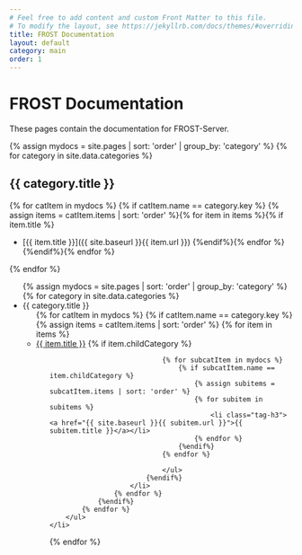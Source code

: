 ```yaml
---
# Feel free to add content and custom Front Matter to this file.
# To modify the layout, see https://jekyllrb.com/docs/themes/#overriding-theme-defaults
title: FROST Documentation
layout: default
category: main
order: 1
---
```


# FROST Documentation

These pages contain the documentation for FROST-Server.


{% assign mydocs = site.pages | sort: 'order' | group_by: 'category' %}
{% for category in site.data.categories %}
## {{ category.title }}
{% for catItem in mydocs %}
{% if catItem.name == category.key %}
{% assign items = catItem.items | sort: 'order' %}{% for item in items %}{% if item.title %}
* [{{ item.title }}]({{ site.baseurl }}{{ item.url }}) {%endif%}{% endfor %}
{%endif%}{% endfor %}

{% endfor %}

<ul>
{% assign mydocs = site.pages | sort: 'order' | group_by: 'category' %}
{% for category in site.data.categories %}
	<li class="tag-h1">{{ category.title }}
		<ul>
			{% for catItem in mydocs %}
				{% if catItem.name == category.key %}
					{% assign items = catItem.items | sort: 'order' %}
					{% for item in items %}
						<li class="tag-h2"><a href="{{ site.baseurl }}{{ item.url }}">{{ item.title }}</a>
							{% if item.childCategory %}
								<ul>

								{% for subcatItem in mydocs %}
									{% if subcatItem.name == item.childCategory %}
										{% assign subitems = subcatItem.items | sort: 'order' %}
										{% for subitem in subitems %}
											<li class="tag-h3"><a href="{{ site.baseurl }}{{ subitem.url }}">{{ subitem.title }}</a></li>
										{% endfor %}
									{%endif%}
								{% endfor %}
									
								</ul>
							{%endif%}
						</li>
					{% endfor %}
				{%endif%}
			{% endfor %}
		</ul>
	</li>
{% endfor %}
</ul>

